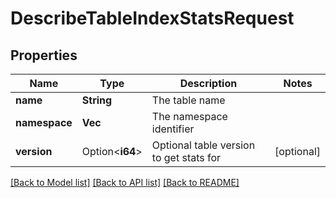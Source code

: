 # DescribeTableIndexStatsRequest

## Properties

Name | Type | Description | Notes
------------ | ------------- | ------------- | -------------
**name** | **String** | The table name | 
**namespace** | **Vec<String>** | The namespace identifier | 
**version** | Option<**i64**> | Optional table version to get stats for | [optional]

[[Back to Model list]](../README.md#documentation-for-models) [[Back to API list]](../README.md#documentation-for-api-endpoints) [[Back to README]](../README.md)


